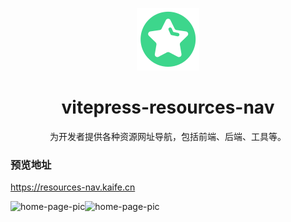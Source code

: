 <p align="center">
  <img src="./public/logo.png" alt="logo" width="100"/>
</p>
<h1 align="center">
  vitepress-resources-nav
</h1>
<p align="center">为开发者提供各种资源网址导航，包括前端、后端、工具等。</p>

<h3>预览地址</h3>
<p>
  <a href="https://resources-nav.kaife.cn/">https://resources-nav.kaife.cn</a>
</p>

<p>
<img src="https://github.com/xkfe/vitepress-resources-nav/assets/129662190/6531288b-86ce-4380-af91-8723bf40756d" alt="home-page-pic" width="50%"/><img src="https://github.com/xkfe/vitepress-resources-nav/assets/129662190/d5369733-a365-4d06-9c9d-818db3bb40fa" alt="home-page-pic" width="50%"/>
</p>
